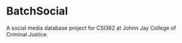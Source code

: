 <h1>BatchSocial</h1>

A social media database project for CSI362 at Johnn Jay College of Criminal Justice.
